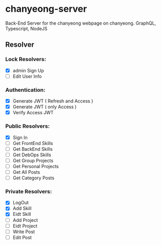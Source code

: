 # chanyeong-server

Back-End Server for the chanyeong webpage on chanyeong. GraphQL, Typescript, NodeJS

## Resolver

### Lock Resolvers:

- [x]  admin Sign Up
- [ ]  Edit User Info

### Authentication:

- [x]  Generate JWT ( Refresh and Access )
- [x]  Generate JWT ( only Access )
- [x]  Verify Access JWT

### Public Resolvers:

- [x]  Sign In
- [ ]  Get FrontEnd Skills
- [ ]  Get BackEnd Skills
- [ ]  Get DebOps Skills
- [ ]  Get Group Projects
- [ ]  Get Personal Projects
- [ ]  Get All Posts
- [ ]  Get Category Posts

### Private Resolvers:

- [x]  LogOut
- [x]  Add Skill
- [x]  Eidt Skill
- [ ]  Add Project
- [ ]  Eidt Project
- [ ]  Write Post
- [ ]  Edit Post